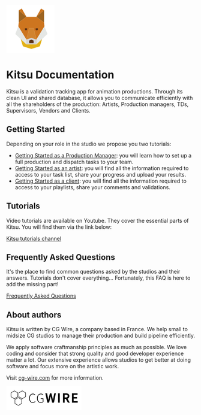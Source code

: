 ![Kitsu Logo](./img/kitsu.png)

# Kitsu Documentation

Kitsu is a validation tracking app for animation productions. Through
its clean UI and shared database, it allows you to communicate
efficiently with all the shareholders of the production: Artists,
Production managers, TDs, Supervisors, Vendors and Clients.

## Getting Started

Depending on your role in the studio we propose you two tutorials:

* [Getting Started as a Production Manager](getting-started-production/README.md#as-a-production-manager): you will learn how to set up a full
  production and dispatch tasks to your team.
* [Getting Started as an artist](getting-started-artist/README.md): you will find all the information required to access
  to your task list, share your progress and upload your results.
 * [Getting Started as a client](getting-started-client/README.md): you will find all the information required to access
  to your playlists, share your comments and validations. 
  

## Tutorials

Video tutorials are available on Youtube. They cover the essential parts of
Kitsu. You will find them via the link below:

[Kitsu tutorials channel](https://www.youtube.com/playlist?list=PLp_1gB5ZBHXqnQgZ4TCrAt7smxesaDo29)


## Frequently Asked Questions

It's the place to find common questions asked by the studios and their answers.
Tutorials don't cover everything... Fortunately, this FAQ is here to add the
missing part!

[Frequently Asked Questions](faq/#faq-for-kitsu)


## About authors

Kitsu is written by CG Wire, a company based in France. We help small to
midsize CG studios to manage their production and build pipeline efficiently.

We apply software craftmanship principles as much as possible. We love coding
and consider that strong quality and good developer experience matter a lot.
Our extensive experience allows studios to get better at doing software and
focus more on the artistic work.

Visit [cg-wire.com](https://cg-wire.com) for more information.

[![CG Wire Logo](./img/cgwire.png)](https://cg-wire.com)

